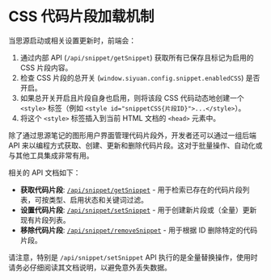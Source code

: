 # CSS 代码片段加载机制

当思源启动或相关设置更新时，前端会：
1.  通过内部 API (`/api/snippet/getSnippet`) 获取所有已保存且标记为启用的 CSS 片段内容。
2.  检查 CSS 片段的总开关 (`window.siyuan.config.snippet.enabledCSS`) 是否开启。
3.  如果总开关开启且片段自身也启用，则将该段 CSS 代码动态地创建一个 `<style>` 标签（例如 `<style id="snippetCSS{片段ID}">...</style>`）。
4.  将这个 `<style>` 标签插入到当前 HTML 文档的 `<head>` 元素中。

除了通过思源笔记的图形用户界面管理代码片段外，开发者还可以通过一组后端 API 来以编程方式获取、创建、更新和删除代码片段。这对于批量操作、自动化或与其他工具集成非常有用。

相关的 API 文档如下：

*   **获取代码片段**: [`/api/snippet/getSnippet`](../../kernel-api/snippet/getSnippet.md) - 用于检索已存在的代码片段列表，可按类型、启用状态和关键词过滤。
*   **设置代码片段**: [`/api/snippet/setSnippet`](../../kernel-api/snippet/setSnippet.md) - 用于创建新片段或（全量）更新现有片段列表。
*   **移除代码片段**: [`/api/snippet/removeSnippet`](../../kernel-api/snippet/removeSnippet.md) - 用于根据 ID 删除特定的代码片段。

请注意，特别是 `/api/snippet/setSnippet` API 执行的是全量替换操作，使用时请务必仔细阅读其文档说明，以避免意外丢失数据。 